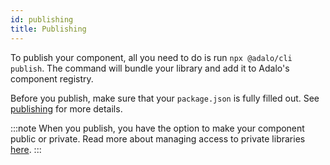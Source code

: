 ```yaml
---
id: publishing
title: Publishing
---
```


To publish your component, all you need to do is run `npx @adalo/cli publish`. The command will bundle your library and add it to Adalo's component registry.

Before you publish, make sure that your `package.json` is fully filled out. See [publishing](/docs/workflow/publishing) for more details.

:::note
When you publish, you have the option to make your component public or private. Read more about managing access to private libraries [here](/docs/workflow/managing-private-libraries).
:::
